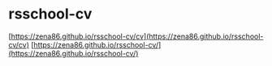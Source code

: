 # rsschool-cv
[https://zena86.github.io/rsschool-cv/cv](https://zena86.github.io/rsschool-cv/cv) 
[https://zena86.github.io/rsschool-cv/](https://zena86.github.io/rsschool-cv/)